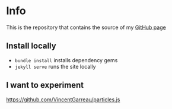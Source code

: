 # Info

This is the repository that contains the source of my [GitHub page](https://martinomensio.github.io)

## Install locally

- `bundle install` installs dependency gems
- `jekyll serve` runs the site locally



## I want to experiment

https://github.com/VincentGarreau/particles.js